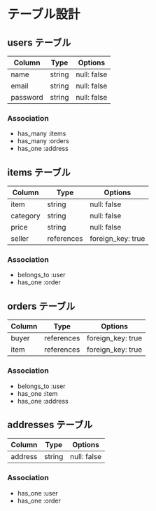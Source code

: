 # テーブル設計

## users テーブル

| Column     | Type   | Options     |
| ---------- | ------ | ----------- |
| name       | string | null: false |
| email      | string | null: false |
| password   | string | null: false |

### Association

- has_many :items
- has_many :orders
- has_one  :address

## items テーブル

| Column            | Type       | Options           |
| ----------------- | ---------- | ----------------- |
| item              | string     | null: false       |
| category          | string     | null: false       |
| price             | string     | null: false       |
| seller            | references | foreign_key: true |

### Association

- belongs_to :user
- has_one :order

## orders テーブル

| Column        | Type             | Options           |
| ------------- | ---------------- | ----------------- |
| buyer         | references       | foreign_key: true |
| item          | references       | foreign_key: true |


### Association

- belongs_to :user
- has_one :item
- has_one :address

## addresses テーブル

| Column         | Type       | Options           |
| -------------- | ---------- | ----------------- |
| address        | string     | null: false       |

### Association

- has_one :user
- has_one :order
